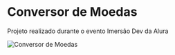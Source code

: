 # Conversor de Moedas

Projeto realizado durante o evento Imersão Dev da Alura

![Conversor de Moedas]("conversorAlura.png)